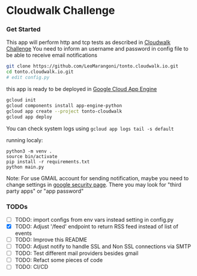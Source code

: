 # Cloudwalk Challenge

### Get Started
This app will perform http and tcp tests as described in [Cloudwalk Challenge](https://gist.github.com/dgvcwk/919a6fcca40f4e314b2dc135b47d4a5e)
You need to inform an username and password in config file to be able to receive email notifications

```sh
git clone https://github.com/LeoMarangoni/tonto.cloudwalk.io.git
cd tonto.cloudwalk.io.git
# edit config.py

```


this app is ready to be deployed in [Google Cloud App Engine](https://console.cloud.google.com/appengine)
```sh
gcloud init
gcloud components install app-engine-python
gcloud app create --project tonto-cloudwalk
gcloud app deploy
```
You can check system logs using `gcloud app logs tail -s default`


running localy:
```
python3 -m venv .
source bin/activate
pip install -r requirements.txt
python main.py
```

Note: For use GMAIL account for sending notification, maybe you need to change settings in
[google security page](https://myaccount.google.com/security). There you may look for "third party apps" or "app password"

### TODOs
- [ ] TODO: import configs from env vars instead setting in config.py
- [X] TODO: Adjust '/feed' endpoint to return RSS feed instead of list of events
- [ ] TODO: Improve this README
- [ ] TODO: Adjust notify to handle SSL and Non SSL connections via SMTP
- [ ] TODO: Test different mail providers besides gmail
- [ ] TODO: Refact some pieces of code
- [ ] TODO: CI/CD

